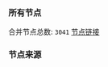 ### 所有节点
合并节点总数: `3041`
[节点链接](https://raw.githubusercontent.com/rzhy1/11/master/sub/sub_merge_base64.txt)

### 节点来源